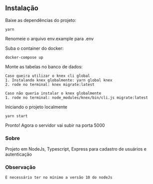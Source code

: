## Instalação

Baixe as dependências do projeto:

    yarn

Renomeie o arquivo env.example para .env

Suba o container do docker:

    docker-compose up

Monte as tabelas no banco de dados:

    Caso queira utilizar o knex cli global
    1. Instalando knex globalmente: yarn global knex
    2. rode no terminal: knex migrate:latest

    Caso não queria instalar o knex globalmente
    1. rode no terminal: node_modules/knex/bin/cli.js migrate:latest

Iniciando o projeto localmente

    yarn start


Pronto! Agora o servidor vai subir na porta 5000

### Sobre

Projeto em NodeJs, Typescript, Express para cadastro de usuários e autenticação
### Observação

    É necessário ter no mínimo a versão 10 do nodeJs